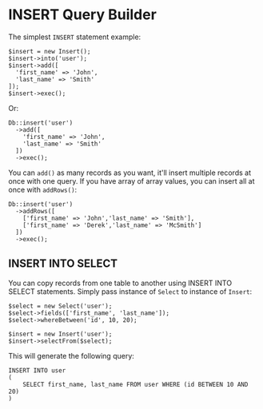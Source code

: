 # INSERT Query Builder

The simplest `INSERT` statement example:

```
$insert = new Insert();
$insert->into('user');
$insert->add([
  'first_name' => 'John',
  'last_name' => 'Smith'
]);
$insert->exec();
```

Or:

```
Db::insert('user')
  ->add([
    'first_name' => 'John',
    'last_name' => 'Smith'
  ])
  ->exec();
```

You can `add()` as many records as you want, it'll insert multiple records at once with one query. If you have array
of array values, you can insert all at once with `addRows()`:

```
Db::insert('user')
  ->addRows([
  	['first_name' => 'John','last_name' => 'Smith'],
  	['first_name' => 'Derek','last_name' => 'McSmith']
  ])
  ->exec();
```


## INSERT INTO SELECT

You can copy records from one table to another using INSERT INTO SELECT statements. Simply pass instance of `Select` to
instance of `Insert`:

```
$select = new Select('user');
$select->fields(['first_name', 'last_name']);
$select->whereBetween('id', 10, 20);

$insert = new Insert('user');
$insert->selectFrom($select);
```

This will generate the following query:

```
INSERT INTO user
(
	SELECT first_name, last_name FROM user WHERE (id BETWEEN 10 AND 20)
)
```